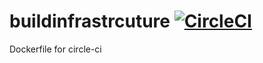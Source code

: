 # buildinfrastrcuture [![CircleCI](https://circleci.com/gh/ModernCPPBook/buildinfrastrcuture.svg?style=shield)](https://circleci.com/gh/ModernCPPBook/buildinfrastrcuture)
Dockerfile for circle-ci 
